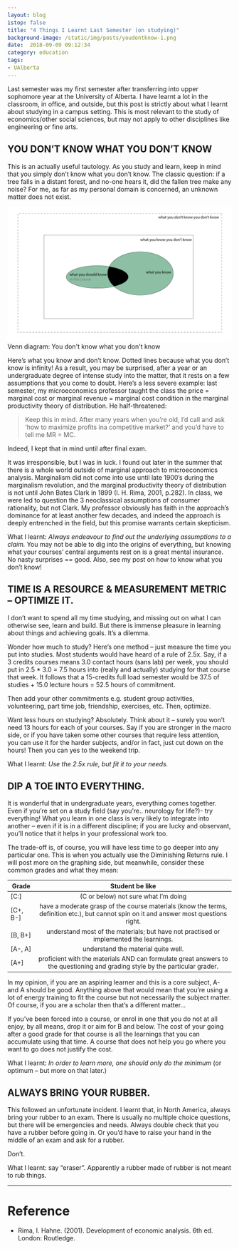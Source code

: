 ```yaml
---
layout: blog
istop: false
title: "4 Things I Learnt Last Semester (on studying)"
background-image: /static/img/posts/youdontknow-1.png
date:  2018-09-09 09:12:34
category: education
tags:
- UAlberta
---
```


Last semester was my first semester after transferring into upper sophomore year at the University of Alberta. I have 
learnt a lot in the classroom, in office, and outside, but this post is strictly about what I learnt about studying in a 
campus setting. This is most relevant to the study of economics/other social sciences, but may not apply to other disciplines 
like engineering or fine arts.

 

## YOU DON’T KNOW WHAT YOU DON’T KNOW
This is an actually useful tautology. As you study and learn, keep in mind that you simply don’t know what you don’t know. 
The classic question: if a tree falls in a distant forest, and no-one hears it, did the fallen tree make any noise? For 
me, as far as my personal domain is concerned, an unknown matter does not exist.

![Venn Diagram](/static/img/posts/youdontknow-1.png#small)
Venn diagram: You don't know what you don't know

Here’s what you know and don’t know. Dotted lines because what you don’t know is infinity!
As a result, you may be surprised, after a year or an undergraduate degree of intense study into the matter, that it 
rests on a few assumptions that you come to doubt. Here’s a less severe example: last semester, my microeconomics professor 
taught the class the price = marginal cost or marginal revenue = marginal cost condition in the marginal productivity 
theory of distribution. He half-threatened: 

> Keep this in mind. After many years when you’re old, I’d call and ask ‘how to maximize profits ina competitive market?’ 
and you’d have to tell me MR = MC. 

Indeed, I kept that in mind until after final exam.

It was irresponsible, but I was in luck. I found out later in the summer that there is a whole world outside of marginal 
approach to microeconomics analysis. Marginalism did not come into use until late 1900’s during the marginalism revolution, 
and the marginal productivity theory of distribution is not until John Bates Clark in 1899 (I. H. Rima, 2001, p.282). 
In class, we were led to question the 3 neoclassical assumptions of consumer rationality, but not Clark. My professor 
obviously has faith in the approach’s dominance for at least another few decades, and indeed the approach is deeply 
entrenched in the field, but this promise warrants certain skepticism.

What I learnt: _Always endeavour to find out the underlying assumptions to a claim._ You may not be able to dig into the 
origins of everything, but knowing what your courses’ central arguments rest on is a great mental insurance. No nasty 
surprises == good. Also, see my post on how to know what you don’t know!
 

 

## TIME IS A RESOURCE & MEASUREMENT METRIC – OPTIMIZE IT. 
I don’t want to spend all my time studying, and missing out on what I can otherwise see, learn and build. But there is 
immense pleasure in learning about things and achieving goals. It’s a dilemma.

Wonder how much to study? Here’s one method – just measure the time you put into studies. Most students would have heard 
of a rule of 2.5x. Say, if a 3 credits courses means 3.0 contact hours (sans lab) per week, you should put in 2.5 * 3.0 
= 7.5 hours into (really and actually) studying for that course that week. It follows that a 15-credits full load semester 
would be 37.5 of studies + 15.0 lecture hours = 52.5 hours of commitment.

Then add your other commitments e.g. student group activities, volunteering, part time job, friendship, exercises, etc. 
Then, optimize.

Want less hours on studying? Absolutely. Think about it – surely you won’t need 13 hours for each of your courses. 
Say if you are stronger in the macro side, or if you have taken some other courses that require less attention, you can 
use it for the harder subjects, and/or in fact, just cut down on the hours! Then you can yes to the weekend trip.

What I learnt: _Use the 2.5x rule, but fit it to your needs._

 

 

 

## DIP A TOE INTO EVERYTHING.
It is wonderful that in undergraduate years, everything comes together. Even if you’re set on a study field (say you’re.. 
neurology for life?)- try everything! What you learn in one class is very likely to integrate into another – even if it 
is in a different discipline; if you are lucky and observant, you’ll notice that it helps in your professional work too.

The trade-off is, of course, you will have less time to go deeper into any particular one. This is when you actually use 
the Diminishing Returns rule. I will post more on the graphing side, but meanwhile, consider these common grades and what 
they mean:

| Grade    |    Student be like      | 
|----------|:-------------:|
| [C:]	   |  (C or below) not sure what I’m doing | 
| [C+, B-] |  have a moderate grasp of the course materials (know the terms, definition etc.), but cannot spin on it and answer most questions right.   | 
| [B, B+]  | understand most of the materials; but have not practised or implemented the learnings. | 
| [A-, A]  |   understand the material quite well.   | 
| [A+]     | proficient with the materials AND can formulate great answers to the questioning and grading style by the particular grader. | 
	
	
In my opinion, if you are an aspiring learner and this is a core subject, A- and A should be good. Anything above that 
would mean that you’re using a lot of energy training to fit the course but not necessarily the subject matter. Of course, 
if you are a scholar then that’s a different matter…

If you’ve been forced into a course, or enrol in one that you do not at all enjoy, by all means, drop it or aim for B 
and below. The cost of your going after a good grade for that course is all the learnings that you can accumulate using 
that time. A course that does not help you go where you want to go does not justify the cost.

What I learnt: _In order to learn more, one should only do the minimum_ (or optimum – but more on that later.)

 

 

## ALWAYS BRING YOUR RUBBER.
This followed an unfortunate incident. I learnt that, in North America, always bring your rubber to an exam. There is 
usually no multiple choice questions, but there will be emergencies and needs. Always double check that you have a rubber 
before going in. Or you’d have to raise your hand in the middle of an exam and ask for a rubber.

Don’t.

What I learnt: say “eraser”. Apparently a rubber made of rubber is not meant to rub things.


 

 
<hr> 

# Reference
- Rima, I. Hahne. (2001). Development of economic analysis. 6th ed. London: Routledge.

